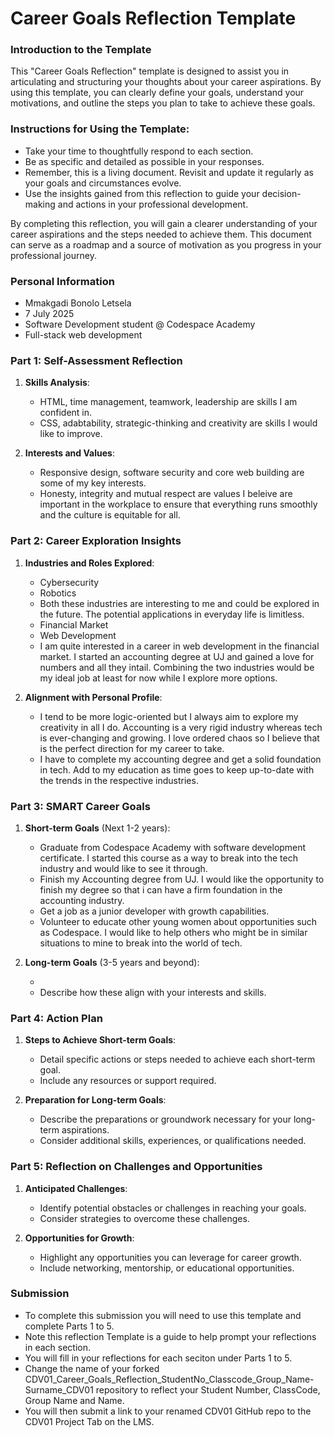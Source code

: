 
# Career Goals Reflection Template

### Introduction to the Template

This "Career Goals Reflection" template is designed to assist you in articulating and structuring your thoughts about your career aspirations. By using this template, you can clearly define your goals, understand your motivations, and outline the steps you plan to take to achieve these goals.

### Instructions for Using the Template:

- Take your time to thoughtfully respond to each section.
- Be as specific and detailed as possible in your responses.
- Remember, this is a living document. Revisit and update it regularly as your goals and circumstances evolve.
- Use the insights gained from this reflection to guide your decision-making and actions in your professional development.

By completing this reflection, you will gain a clearer understanding of your career aspirations and the steps needed to achieve them. This document can serve as a roadmap and a source of motivation as you progress in your professional journey.

### Personal Information

- Mmakgadi Bonolo Letsela
- 7 July 2025
- Software Development student @ Codespace Academy
- Full-stack web development

### Part 1: Self-Assessment Reflection

1. **Skills Analysis**:
    
    - HTML, time management, teamwork, leadership are skills I am confident in.
    - CSS, adabtability, strategic-thinking and creativity are skills I would like to improve.
2. **Interests and Values**:
    
    - Responsive design, software security and core web building are some of my key interests.
    - Honesty, integrity and mutual respect are values I beleive are important in the workplace to ensure that everything runs smoothly and the culture is equitable for all. 

### Part 2: Career Exploration Insights

1. **Industries and Roles Explored**:
    
    - Cybersecurity 
    - Robotics
    - Both these industries are interesting to me and could be explored in the future. The potential applications in everyday life is limitless. 
    - Financial Market
    - Web Development
    - I am quite interested in a career in web development in the financial market. I started an accounting degree at UJ and gained a love for numbers and all they intail. Combining the two industries would be my ideal job at least for now while I explore more options. 
2. **Alignment with Personal Profile**:
    
    - I tend to be more logic-oriented but I always aim to explore my creativity in all I do. Accounting is a very rigid industry whereas tech is ever-changing and growing. I love ordered chaos so I believe that is the perfect direction for my career to take.
    - I have to complete my accounting degree and get a solid foundation in tech. Add to my education as time goes to keep up-to-date with the trends in the respective industries. 

### Part 3: SMART Career Goals

1. **Short-term Goals** (Next 1-2 years):
    
   - Graduate from Codespace Academy with software development certificate. I started this course as a way to break into the tech industry and would like to see it through. 
   - Finish my Accounting degree from UJ. I would like the opportunity to finish my degree so that i can have a firm foundation in the accounting industry. 
   - Get a job as a junior developer with growth capabilities. 
   - Volunteer to educate other young women about opportunities such as Codespace. I would like to help others who might be in similar situations to mine to break into the world of tech. 

   
3. **Long-term Goals** (3-5 years and beyond):
    
    - 
    - Describe how these align with your interests and skills.

### Part 4: Action Plan

1. **Steps to Achieve Short-term Goals**:
    
    - Detail specific actions or steps needed to achieve each short-term goal.
    - Include any resources or support required.
2. **Preparation for Long-term Goals**:
    
    - Describe the preparations or groundwork necessary for your long-term aspirations.
    - Consider additional skills, experiences, or qualifications needed.

### Part 5: Reflection on Challenges and Opportunities

1. **Anticipated Challenges**:
    
    - Identify potential obstacles or challenges in reaching your goals.
    - Consider strategies to overcome these challenges.
2. **Opportunities for Growth**:
    
    - Highlight any opportunities you can leverage for career growth.
    - Include networking, mentorship, or educational opportunities.

### Submission

- To complete this submission you will need to use this template and complete Parts 1 to 5.
- Note this reflection Template is a guide to help prompt your reflections in each section.
- You will fill in your reflections for each seciton under Parts 1 to 5.
- Change the name of your forked CDV01_Career_Goals_Reflection_StudentNo_Classcode_Group_Name-Surname_CDV01 repository to reflect your Student Number, ClassCode, Group Name and Name.
- You will then submit a link to your renamed CDV01 GitHub repo to the CDV01 Project Tab on the LMS.


